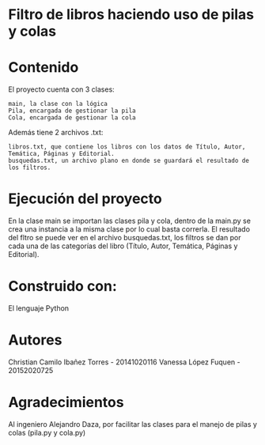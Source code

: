 # Filtro de libros haciendo uso de pilas y colas

# Contenido
El proyecto cuenta con 3 clases:

    main, la clase con la lógica
    Pila, encargada de gestionar la pila
    Cola, encargada de gestionar la cola
    
Además tiene 2 archivos .txt:
    
    libros.txt, que contiene los libros con los datos de Título, Autor, Temática, Páginas y Editorial.
    busquedas.txt, un archivo plano en donde se guardará el resultado de los filtros.
    
# Ejecución del proyecto
En la clase main se importan las clases pila y cola, dentro de la main.py se crea una instancia a la misma clase por lo cual basta correrla. 
El resultado del fltro se puede ver en el archivo busquedas.txt, los filtros se dan por cada una de las categorías del libro (Título, Autor, Temática, Páginas y Editorial).

# Construido con:
El lenguaje Python

# Autores
Christian Camilo Ibañez Torres - 20141020116
Vanessa López Fuquen - 20152020725

# Agradecimientos
Al ingeniero Alejandro Daza, por facilitar las clases para el manejo de pilas y colas (pila.py y cola.py)
